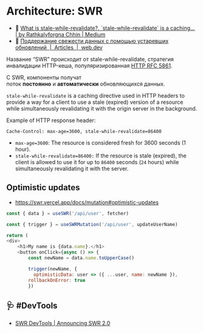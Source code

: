 # Architecture: SWR

- :newspaper: [What is stale-while-revalidate?. \`stale-while-revalidate\` is a caching… | by Rathkalyforgna Chhin | Medium](https://medium.com/@rathkalyforgna/what-is-stale-while-revalidate-f1f22d408f6a)
- :newspaper: [Поддержание свежести данных с помощью устаревших обновлений  |  Articles  |  web.dev](https://web.dev/articles/stale-while-revalidate?hl=ru)

Название “SWR” происходит от stale-while-revalidate, стратегия инвалидации HTTP-кеша, популяризированная [HTTP RFC 5861](https://datatracker.ietf.org/doc/html/rfc5861).

С SWR, компоненты получат поток **постоянно** и **автоматически** обновляющихся данных.

`stale-while-revalidate` is a caching directive used in HTTP headers to provide a way for a client to use a stale (expired) version of a resource while simultaneously revalidating it with the origin server in the background.

Example of HTTP response header:

```
Cache-Control: max-age=3600, stale-while-revalidate=86400
```

- `max-age=3600`: The resource is considered fresh for 3600 seconds (1 hour).
- `stale-while-revalidate=86400:` If the resource is stale (expired), the client is allowed to use it for up to `86400` seconds (`24` hours) while simultaneously revalidating it with the server.

## Optimistic updates

- https://swr.vercel.app/docs/mutation#optimistic-updates

```js
const { data } = useSWR('/api/user', fetcher)

const { trigger } = useSWRMutation('/api/user', updateUserName)

return (
<div>
	<h1>My name is {data.name}.</h1>
	<button onClick={async () => {
		const newName = data.name.toUpperCase()

		trigger(newName, {
		  optimisticData: user => ({ ...user, name: newName }),
		rollbackOnError: true
		})
```

<!-- TODO check example -->

## :stethoscope: #DevTools

- [SWR DevTools | Announcing SWR 2.0](https://swr.vercel.app/blog/swr-v2.en-US#swr-devtools)